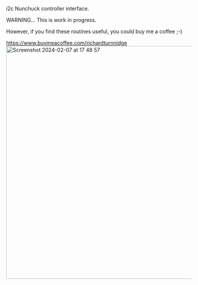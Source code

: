 i2c Nunchuck controller interface.


WARNING... This is work in progress.


However, if you find these routines useful, you could buy me a coffee ;-) 

https://www.buymeacoffee.com/richardturnnidge
<img width="630" alt="Screenshot 2024-02-07 at 17 48 57" src="https://github.com/richardturnnidge/nunchuck/assets/117299012/a1584b45-dc9e-46bc-b842-0639e0b0c14d">
